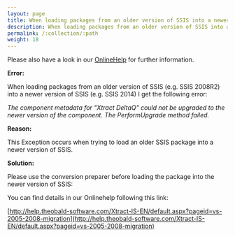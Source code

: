 ```yaml
---
layout: page
title: When loading packages from an older version of SSIS into a newer version of SSIS an error occurs
description: When loading packages from an older version of SSIS into a newer version of SSIS an error occurs
permalink: /:collection/:path
weight: 18
---
```


Please also have a look in our [OnlineHelp](https://help.theobald-software.com/en/) for further information.

**Error:**

When loading packages from an older version of SSIS (e.g. SSIS 2008R2) into a newer version of SSIS (e.g. SSIS 2014) I get the following error:

*The component metadata for "Xtract DeltaQ" could not be upgraded to the newer version of the component. The PerformUpgrade method failed.*

**Reason:**

This Exception occurs when trying to load an older SSIS package into a newer version of SSIS.

**Solution:**

Please use the conversion preparer before loading the package into the newer version of SSIS:



You can find details in our Onlinehelp following this link:

[http://help.theobald-software.com/Xtract-IS-EN/default.aspx?pageid=vs-2005-2008-migration](http://help.theobald-software.com/Xtract-IS-EN/default.aspx?pageid=vs-2005-2008-migration)